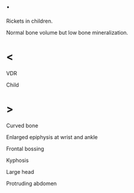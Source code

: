 # .

Rickets in children.

Normal bone volume but low bone mineralization.

# <

VDR

Child

# >

Curved bone

Enlarged epiphysis at wrist and ankle

Frontal bossing

Kyphosis

Large head

Protruding abdomen

